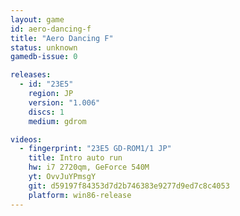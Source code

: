 ```yaml
---
layout: game
id: aero-dancing-f
title: "Aero Dancing F"
status: unknown
gamedb-issue: 0

releases:
  - id: "23E5"
    region: JP
    version: "1.006"
    discs: 1
    medium: gdrom

videos:
  - fingerprint: "23E5 GD-ROM1/1 JP"
    title: Intro auto run
    hw: i7 2720qm, GeForce 540M
    yt: OvvJuYPmsgY
    git: d59197f84353d7d2b746383e9277d9ed7c8c4053
    platform: win86-release
---
```

